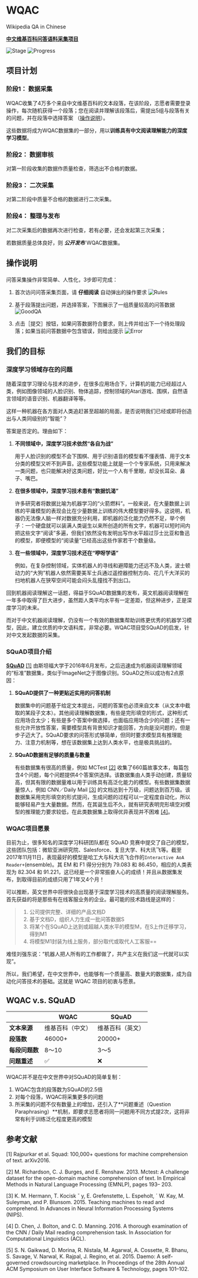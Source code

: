# WQAC

Wikipedia QA in Chinese

**[中文维基百科问答语料采集项目](http://118.89.183.124/)**
	
![Stage](https://img.shields.io/badge/当前阶段-数据采集-green.svg)
![Progress](http://progressed.io/bar/0?title=Progress)

	
## 项目计划

### 阶段1： **数据采集**

WQAC收集了4万多个来自中文维基百科的文本段落，在该阶段，志愿者需要登录操作，每次随机获得一个段落；您在阅读并理解该段落后，需提出5组与段落有关的问题，并在段落中选择答案 （[操作说明](#ref0)）。

这些数据将成为WQAC数据集的一部分，用以**训练具有中文阅读理解能力的深度学习模型**。
	
### 阶段2： **数据审核**

对第一阶段收集的数据作质量检查，筛选出不合格的数据。
	
### 阶段3： **二次采集**

对第二阶段中质量不合格的数据进行二次采集。
	
### 阶段4： **整理与发布**

对二次采集后的数据再次进行检查，若有必要，还会发起第三次采集；

若数据质量总体良好，则 ***公开发布*** WQAC数据集。	

## 操作说明 <p id="ref0"></p>

问答采集操作非常简单、人性化，3步即可完成：

1. 首次访问问答采集页面，请 **仔细阅读** 自动弹出的操作要求
![Rules](./img/1-rules.png)

2. 基于段落提出问题，并选择答案，下图展示了一组质量较高的问答数据
![GoodQA](./img/2-good-qa.png)

3. 点击［提交］按钮，如果问答数据符合要求，则上传并给出下一个待处理段落；如果当前问答数据中包含错误，则给出提示
![Error](./img/3-error.png)


## 我们的目标

### 深度学习领域存在的问题

随着深度学习理论与技术的进步，在很多应用场合下，计算机的能力已经超过人类，例如图像领域的人脸识别、物体追踪，控制领域的Atari游戏、围棋，自然语言领域的语音识别、机器翻译等等。

这样一种机器在各方面对人类追赶甚至超越的局面，是否说明我们已经或即将创造出与人类同级别的“智能”？

答案是否定的。理由如下：

1. **不同领域中，深度学习技术依然“各自为战”**
	
	用于人脸识别的模型不会下围棋、用于识别语音的模型看不懂表情、用于文本分类的模型又听不到声音。这些模型功能上就是一个个专家系统，只用来解决一类问题，也只能解决好这类问题，好比一个人有千里眼，却没长耳朵、鼻子、嘴巴。
	
2. **在很多领域中，深度学习技术患有“数据饥渴”**

	许多研究者将数据比喻为机器学习的“火箭燃料”。一般来说，在大量数据上训练的平庸模型的表现会比在少量数据上训练的伟大模型要好得多。这说明，机器仍无法像人脑一样对数据充分利用，即机器的泛化能力仍然不足，举个例子：一个硬盘就可以装满人类诞生以来所创造的所有文字，机器可以短时间内把这些文字“阅读”多遍，但我们依然没有发明出写作水平超过莎士比亚和鲁迅的模型，即便模型的“阅读量”已经高出这些作家若干个数量级。
	
3. **在一些领域中，深度学习技术还在“咿呀学语”**

	例如，在复杂控制领域，实体机器人的寻线和避障能力还远不及人类，波士顿动力的“大狗”机器人依然需要美军士兵通过遥控器控制方向、花几千大洋买的扫地机器人在狭窄空间可能会闷头乱撞找不到出口。
	
回到机器阅读理解这一话题，得益于SQuAD数据集的发布，英文机器阅读理解在一年多中取得了巨大进步，虽然距人类平均水平有一定差距，但这种进步，正是深度学习的未来。

而对于中文机器阅读理解，仍没有一个有效的数据集帮助训练更优秀的机器学习模型，因此，建立优质的中文语料库，非常必要。WQAC项目受SQuAD的启发，针对中文发起数据的采集。

### SQuAD项目介绍
	
**[SQuAD](https://rajpurkar.github.io/SQuAD-explorer/)** [[1]](#ref1) 由斯坦福大学于2016年6月发布，之后迅速成为机器阅读理解领域的“标准”数据集，类似于ImageNet之于图像识别。SQuAD之所以成功有2点原因：

1. **SQuAD提供了一种更贴近实用的问答机制**

	数据集中的问题基于给定文本提出，问题的答案也必须来自文本（从文本中截取的某段子文本）。其他阅读理解数据集，有些是完形填空的形式，这种形式应用场合太少；有些是多个答案中做选择，也面临应用场合少的问题；还有一些允许开放性答案，需要模型具有背景知识才能回答，方向是没问题的，但是步子迈大了。SQuAD要求的问答形式够简单，但同时要求模型具有推理能力、注意力机制等，想在该数据集上达到人类水平，也是极具挑战的。

2. **SQuAD数据有足够的质量与数量**

	有些数据集有很高的质量，例如 MCTest [[2]](#ref2) 收集了660篇故事文本，每篇包含4个问题，每个问题提供4个答案供选择。该数据集由人类手动创建，质量较高，但其有限的数据量难以用于训练具有高泛化能力的模型。有些数据集数据量惊人，例如 CNN／Daily Mail [[3]](#ref3) 的文档达到十万级，问题达到百万级。该数据集采用完形填空的形式提问，生成问题的过程可以一定程度自动化，所以能够轻易产生大量数据。然而，在其诞生后不久，就有研究表明完形填空对模型的推理能力要求较低，在此类数据集上取得优异表现并不困难 [[4]](#ref4)。
	
### WQAC项目愿景

目前为止，很多知名的深度学习科研团队都在 SQuAD 竞赛中提交了自己的模型，这些团队包括：微软亚洲研究院、Salesforce、复旦大学、科大讯飞等。截至2017年11月11日，表现最好的模型是哈工大与科大讯飞合作的`Interactive AoA Reader+`(ensemble)。其 EM 和 F1 得分分别为 79.083	和 86.450，相应的人类表现为 82.304 和 91.221，这已经是一个非常振奋人心的成绩！并且从数据集发布，到取得目前的成绩只用了1年又4个月！

可以推断，英文世界中将很快会出现基于深度学习技术的高质量的阅读理解服务。首先获益的将是那些有在线客服业务的企业。最可能的技术路线是这样的：

> 1. 公司提供完整、详细的产品文档D
> 2. 基于文档D，组织人力生成一批问答数据S
> 3. 将某个在SQuAD上达到或超越人类水平的模型M，在S上作迁移学习，得到M1
> 4. 将模型M1封装为线上服务，部分取代或取代人工客服==
	
难怪刘强东说：“机器人把人所有的工作都做了，共产主义在我们这一代就可以实现”。

所以，我们希望，在中文世界中，也能够有一个质量高、数量大的数据集，成为自动化问答技术的基础。这就是 WQAC 项目的初衷与愿景。

## WQAC v.s. SQuAD

<span></span> | WQAC     | SQuAD
---|--------- | -------------
**文本来源**|维基百科（中文）|维基百科（英文）
**段落数**|46000+ | 20000+
**每段问题数**|8～10 | 3～5
**问题重述**| ✅ | ❌


WQAC并不是在中文世界中对SQuAD的简单复制：

1. WQAC包含的段落数为SQuAD的2.5倍
2. 对每个段落，WQAC将采集更多的问题
3. 所采集的问题不仅有数量上的增加，还引入了**问题重述（Question Paraphrasing）**机制，即要求志愿者将同一问题用不同方式提2次，这将非常有利于训练泛化程度更高的模型


## 参考文献

<p id="ref1">[1] Rajpurkar et al. Squad: 100,000+ questions for machine comprehension of text. arXiv2016.</p>

<p id="ref2">[2] M. Richardson, C. J. Burges, and E. Renshaw. 2013.
Mctest: A challenge dataset for the open-domain machine
comprehension of text. In Empirical Methods in
Natural Language Processing (EMNLP), pages 193–
203.</p>

<p id="ref3">[3] K. M. Hermann, T. Kocisk ˇ y, E. Grefenstette, L. Espeholt, ´
W. Kay, M. Suleyman, and P. Blunsom. 2015. Teaching
machines to read and comprehend. In Advances in
Neural Information Processing Systems (NIPS).</p>

<p id="ref4">[4] D. Chen, J. Bolton, and C. D. Manning. 2016. A
thorough examination of the CNN / Daily Mail reading
comprehension task. In Association for Computational
Linguistics (ACL).</p>

<p id="ref5">[5] S. N. Gaikwad, D. Morina, R. Nistala, M. Agarwal,
A. Cossette, R. Bhanu, S. Savage, V. Narwal, K. Rajpal,
J. Regino, et al. 2015. Daemo: A self-governed
crowdsourcing marketplace. In Proceedings of the
28th Annual ACM Symposium on User Interface Software
& Technology, pages 101–102.</p>